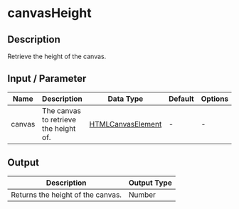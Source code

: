 # canvasHeight

## Description

Retrieve the height of the canvas.

## Input / Parameter

| Name | Description | Data Type | Default | Options | Required |
| ------ | ------ | ------ | ------ | ------ | ------ |
| canvas | The canvas to retrieve the height of. | [HTMLCanvasElement](https://developer.mozilla.org/en-US/docs/Web/HTML/Element/canvas) | - | - | Yes |

## Output

| Description | Output Type |
| ------ | ------ |
| Returns the height of the canvas. | Number |